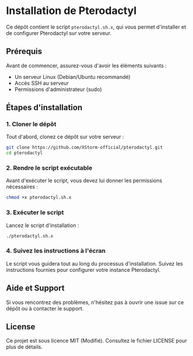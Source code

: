 # Installation de Pterodactyl

Ce dépôt contient le script `pterodactyl.sh.x`, qui vous permet d'installer et de configurer Pterodactyl sur votre serveur.

## Prérequis

Avant de commencer, assurez-vous d'avoir les éléments suivants :

- Un serveur Linux (Debian/Ubuntu recommandé)
- Accès SSH au serveur
- Permissions d'administrateur (sudo)

## Étapes d'installation

### 1. Cloner le dépôt

Tout d'abord, clonez ce dépôt sur votre serveur :

```bash
git clone https://github.com/XStorm-official/pterodactyl.git
cd pterodactyl
```

### 2. Rendre le script exécutable

Avant d'exécuter le script, vous devez lui donner les permissions nécessaires :

```bash
chmod +x pterodactyl.sh.x
```

### 3. Exécuter le script

Lancez le script d'installation :

```bash
./pterodactyl.sh.x
```

### 4. Suivez les instructions à l'écran

Le script vous guidera tout au long du processus d'installation. Suivez les instructions fournies pour configurer votre instance Pterodactyl.

## Aide et Support

Si vous rencontrez des problèmes, n'hésitez pas à ouvrir une issue sur ce dépôt ou à contacter le support.

## License

Ce projet est sous licence MIT (Modifié). Consultez le fichier LICENSE pour plus de détails.
